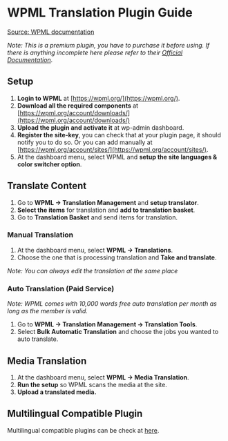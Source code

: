# WPML Translation Plugin Guide

[Source: WPML documentation](https://wpml.org/documentation/getting-started-guide/)

_Note: This is a premium plugin, you have to purchase it before using._
_If there is anything incomplete here please refer to their [Official Documentation](https://wpml.org/documentation/)._

## Setup

1. **Login to WPML** at [https://wpml.org/](https://wpml.org/).
2. **Download all the required components** at [https://wpml.org/account/downloads/](https://wpml.org/account/downloads/)
3. **Upload the plugin and activate it** at wp-admin dashboard.
4. **Register the site-key**, you can check that at your plugin page, it should notify you to do so. Or you can add manually at [https://wpml.org/account/sites/](https://wpml.org/account/sites/).
5. At the dashboard menu, select WPML and **setup the site languages & color switcher option**.

## Translate Content

1. Go to **WPML -> Translation Management** and **setup translator**.
2. **Select the items** for translation and **add to translation basket**.
3. Go to **Translation Basket** and send items for translation.

### Manual Translation

1. At the dashboard menu, select **WPML -> Translations**.
2. Choose the one that is processing translation and **Take and translate**.

_Note: You can always edit the translation at the same place_

### Auto Translation (Paid Service)

_Note: WPML comes with 10,000 words free auto translation per month as long as the member is valid._

1. Go to **WPML -> Translation Management -> Translation Tools**.
2. Select **Bulk Automatic Translation** and choose the jobs you wanted to auto translate.

## Media Translation

1. At the dashboard menu, select **WPML -> Media Translation**.
2. **Run the setup** so WPML scans the media at the site.
3. **Upload a translated media.**

## Multilingual Compatible Plugin

Multilingual compatible plugins can be check at [here](https://wpml.org/documentation/plugins-compatibility/).
